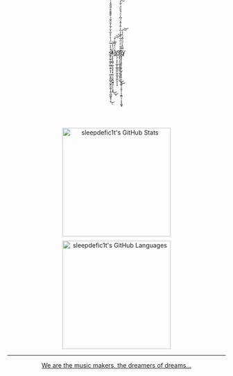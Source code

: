 </br></br>

<div align="center">
    <a href="https://sl33p.eth.link" target="_blank" rel="noopener noreferrer">ṡ̵̢̢͚̩̰̼̙̫̻̝͍͔͔̜̪̼͔̱̼̲̺̩͖̙̲̯̰̗̩̰̖̪͚̮̟̗͕̉̓͐̇̅̈́͗̾͛͒̅̍̌̓͂̔͋̂̃́̇̊͊͊̐̂̌̎̎̌̒̓́̉͛̉̈́̕͘̕̚̕͜͠͠͝͝ͅļ̶̨̨̨̠̳̦̪̙̼͔͓̗͓̰̦͕̤͓͈͖͍̯̩͕̣͙͙́̈́̓̅͜͜͝ͅ3̸̥͉̜͕͎͎̲͈̜̻͈̺̦̺̝̺̞̼̪͕̤͕͙̀͑͑͛́̂̏̇͒͠͝͝3̵̡̨̢̛̹̩̖̪̥̖͇̼̮̹͔̞̼̼͓͔̯͋̑͋̈́̀̈́̅̉͗̇̾̋̍̇̎̾̌̽̈́͆̓̈̇́̌̐̈́͑̃̀͘̕͘͜͜͠͠͠͝p̸̡̡̨̨̘͍̝͕̬̜̺̟͎̞̹̘͕̠̼̗͚̥͔͎͈̠̹̖͙͇̹̹͕̹̟̳̟͂̿̏̊͗̋̈̇̃̽̈͗̉̀͠͝
</div>

</br></br></br></br></br></br></br></br>

<div style="display: flex; flex-wrap: wrap; gap: 10px; justify-content: center;" align="center" >
    <img width="250px" alt="sleepdefic1t's GitHub Stats" src="https://sl33p-readme-stats.vercel.app/api?username=sleepdefic1t&hide_title=true&show_icons=true&hide_border=false&border_radius=10%&icon_color=FFE400&bg_color=09131B&text_color=ffffff&border_color=0c1a25&count_private=true" />
    <img width="250px" alt="sleepdefic1t's GitHub Languages" src="https://sl33p-readme-stats.vercel.app/api/top-langs/?username=sleepdefic1t&hide_title=true&langs_count=8&hide=perl,perl%206&exclude_repo=solar-docs&layout=compact&hide_border=true&border_radius=10%&bg_color=09131B&text_color=ffffff&border_color=0c1a25" />
</div>

---

<div align="center">
    We are the music makers, the dreamers of dreams...
</div>
